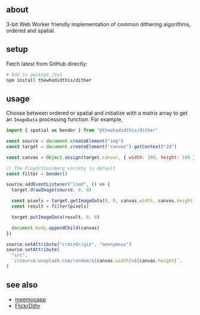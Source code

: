 ## about

3-bit Web Worker friendly implementation of common dithering algorithms, ordered and spatial.

## setup

Fetch latest from GitHub directly:

```sh
# Add to package.json
npm install thewhodidthis/dither
```

## usage

Choose between ordered or spatial and initialize with a matrix array to get an `ImageData` processing function. For example,

```js
import { spatial as bender } from "@thewhodidthis/dither"

const source = document.createElement("img")
const target = document.createElement("canvas").getContext("2d")

const canvas = Object.assign(target.canvas, { width: 180, height: 180 })

// The Floyd/Steinberg variety is default
const filter = bender()

source.addEventListener("load", () => {
  target.drawImage(source, 0, 0)

  const pixels = target.getImageData(0, 0, canvas.width, canvas.height)
  const result = filter(pixels)

  target.putImageData(result, 0, 0)

  document.body.appendChild(canvas)
})

source.setAttribute("crossOrigin", "anonymous")
source.setAttribute(
  "src",
  `//source.unsplash.com/random/${canvas.width}x${canvas.height}`,
)
```

## see also

- [meemooapp](https://github.com/meemoo/meemooapp/blob/master/src/nodes/image-monochrome-worker.js)
- [FlickrDithr](https://github.com/flickr/FlickrDithr/blob/master/dither.js)
